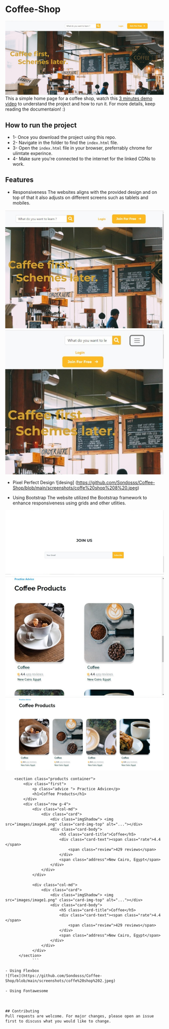 # Coffee-Shop
![coffe](https://github.com/Sondosss/Coffee-Shop/blob/main/screenshots/coffe%20shop%201.jpeg)
This a simple home page for a coffee shop, watch this [3 minutes demo video](https://www.loom.com/share/26c4513a4f1b4b96b66a34af78f29605) to understand the project and how to run it. For more details, keep reading the documentaion! :) 


## How to run the project

- 1- Once you download the project using this repo.
- 2- Navigate in the folder to find the `index.html` file.
- 3- Open the `index.html` file in your browser, preferrably chrome for ulimtate experince. 
- 4- Make sure you're connected to the internet for the linked CDNs to work. 


## Features 

- Responsiveness
The websites aligns with the provided design and on top of that it also adjusts on different screens such as tablets and mobiles. 

![tablet](https://github.com/Sondosss/Coffee-Shop/blob/main/screenshots/coffee%20shop%205%20.jpeg)
![mobile](https://github.com/Sondosss/Coffee-Shop/blob/main/screenshots/coffe%20shop%207%20.jpeg)

- Pixel Perfect Design
![desing] (https://github.com/Sondosss/Coffee-Shop/blob/main/screenshots/coffe%20shop%208%20.jpeg)

- Using Bootstrap 
The website utilized the Bootstrap framework to enhance responsiveness using grids and other utlities.  

![bootstrap](https://github.com/Sondosss/Coffee-Shop/blob/main/screenshots/coffee%20shop%204.jpeg)
![grid](https://github.com/Sondosss/Coffee-Shop/blob/main/screenshots/coffe%20shop%206%20.jpeg) 
![grid2](https://github.com/Sondosss/Coffee-Shop/blob/main/screenshots/coffe%20shop%203.jpeg)

```
    <section class="products container">
        <div class="first">
            <p class="advice "> Practice Advice</p>
            <h1>Coffee Products</h1>
        </div>
        <div class="row g-4">
            <div class="col-md">
                <div class="card">
                    <div class="imgShadow"> <img src="images/image4.png" class="card-img-top" alt="..."></div>
                    <div class="card-body">
                        <h5 class="card-title">Coffee</h5>
                        <div class="card-text"><span class="rate">4.4 </span>
                            <span class="review">429 reviews</span>
                        </div>
                        <span class="address">New Cairo, Egypt</span>
                    </div>
                </div>
            </div>

            <div class="col-md">
                <div class="card">
                    <div class="imgShadow"> <img src="images/image1.png" class="card-img-top" alt="..."></div>
                    <div class="card-body">
                        <h5 class="card-title">Coffee</h5>
                        <div class="card-text"><span class="rate">4.4 </span>
                            <span class="review">429 reviews</span>
                        </div>
                        <span class="address">New Cairo, Egypt</span>
                    </div>
                </div>
            </div>
      </section>      
            ```

- Using Flexbox 
![flex](https://github.com/Sondosss/Coffee-Shop/blob/main/screenshots/coffe%20shop%202.jpeg)

- Using Fontawesome 



## Contributing
Pull requests are welcome. For major changes, please open an issue first to discuss what you would like to change.
